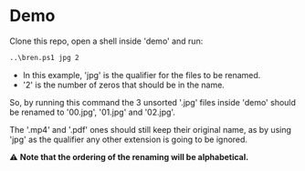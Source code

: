 # Demo

Clone this repo, open a shell inside 'demo' and run:
```bash
..\bren.ps1 jpg 2
```

- In this example, 'jpg' is the qualifier for the files to be renamed.
- '2' is the number of zeros that should be in the name.

So, by running this command the 3 unsorted '.jpg' files inside 'demo' should be renamed to '00.jpg', '01.jpg' and '02.jpg'.

The '.mp4' and '.pdf' ones should still keep their original name, as by using 'jpg' as the qualifier any other extension is going to be ignored.

⚠️ **Note that the ordering of the renaming will be alphabetical.**
